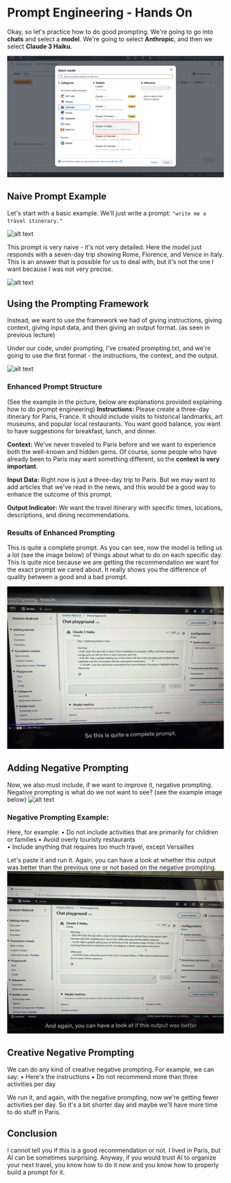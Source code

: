 # Prompt Engineering - Hands On

Okay, so let's practice how to do good prompting. We're going to go into **chats** and select a **model**. We're going to select **Anthropic**, and then we select **Claude 3 Haiku**.

![alt text](image-19.png)

## **Naive Prompt Example**

Let's start with a basic example. We'll just write a prompt: `"write me a travel itinerary."`

![alt text](IMG_9270.jpeg)

This prompt is very naive - it's not very detailed. Here the model just responds with a seven-day trip showing Rome, Florence, and Venice in Italy. This is an answer that is possible for us to deal with, but it's not the one I want because I was not very precise.

![alt text](IMG_9271.jpeg)

## **Using the Prompting Framework**

Instead, we want to use the framework we had of giving instructions, giving context, giving input data, and then giving an output format. (as seen in previous lecture)

Under our code, under prompting, I've created prompting.txt, and we're going to use the first format - the instructions, the context, and the output.

![alt text](IMG_9272.jpeg)

### **Enhanced Prompt Structure**
(See the example in the picture, below are explanations provided explaining how to do prompt engineering)
**Instructions:**
Please create a three-day itinerary for Paris, France. It should include visits to historical landmarks, art museums, and popular local restaurants. You want good balance, you want to have suggestions for breakfast, lunch, and dinner.

**Context:**
We've never traveled to Paris before and we want to experience both the well-known and hidden gems. Of course, some people who have already been to Paris may want something different, so the **context is very important**.

**Input Data:**
Right now is just a three-day trip to Paris. But we may want to add articles that we've read in the news, and this would be a good way to enhance the outcome of this prompt.

**Output Indicator:**
We want the travel itinerary with specific times, locations, descriptions, and dining recommendations.

### **Results of Enhanced Prompting**

This is quite a complete prompt. As you can see, now the model is telling us a lot (see the image below) of things about what to do on each specific day. This is quite nice because we are getting the recommendation we want for the exact prompt we cared about. It really shows you the difference of quality between a good and a bad prompt.

![alt text](IMG_9273.jpeg)

## **Adding Negative Prompting**

Now, we also must include, if we want to improve it, negative prompting. Negative prompting is what do we not want to see? (see the example image below)
![alt text](IMG_9274.jpeg)

### **Negative Prompting Example:**

Here, for example:
• Do not include activities that are primarily for children or families
• Avoid overly touristy restaurants  
• Include anything that requires too much travel, except Versailles

Let's paste it and run it. Again, you can have a look at whether this output was better than the previous one or not based on the negative prompting.
![alt text](IMG_9275.jpeg)

## **Creative Negative Prompting**

We can do any kind of creative negative prompting. For example, we can say:
• Here's the instructions
• Do not recommend more than three activities per day

We run it, and again, with the negative prompting, now we're getting fewer activities per day. So it's a bit shorter day and maybe we'll have more time to do stuff in Paris.

## **Conclusion**

I cannot tell you if this is a good recommendation or not. I lived in Paris, but AI can be sometimes surprising. Anyway, if you would trust AI to organize your next travel, you know how to do it now and you know how to properly build a prompt for it.